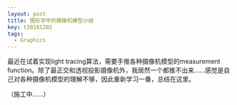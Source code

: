 ```yaml
---
layout: post
title: 图形学中的摄像机模型小结
key: t20181202
tags:
  - Graphics
---
```


最近在试着实现light tracing算法，需要手推各种摄像机模型的measurement function。除了最正交和透视投影摄像机外，我居然一个都推不出来……感觉是自己对各种摄像机模型的理解不够，因此重新学习一番，总结在这里。

<!--more-->

（施工中……）
